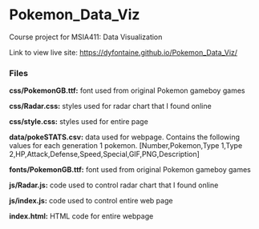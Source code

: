 # Pokemon_Data_Viz
Course project for MSIA411: Data Visualization

Link to view live site:  https://dyfontaine.github.io/Pokemon_Data_Viz/

### Files
**css/PokemonGB.ttf:** font used from original Pokemon gameboy games

**css/Radar.css:** styles used for radar chart that I found online

**css/style.css:** styles used for entire page

**data/pokeSTATS.csv:** data used for webpage. Contains the following values for each generation 1 pokemon. [Number,Pokemon,Type 1,Type 2,HP,Attack,Defense,Speed,Special,GIF,PNG,Description]

**fonts/PokemonGB.ttf:** font used from original Pokemon gameboy games

**js/Radar.js:** code used to control radar chart that I found online

**js/index.js:** code used to control entire web page

**index.html:** HTML code for entire webpage


